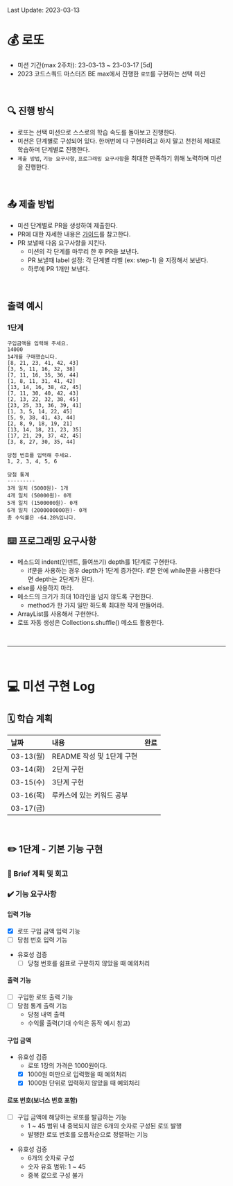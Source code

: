 Last Update: 2023-03-13

# 💰 로또
- 미션 기간(max 2주차): 23-03-13 ~ 23-03-17 [5d]
- 2023 코드스쿼드 마스터즈 BE max에서 진행한 `로또`를 구현하는 선택 미션

<br/>

## 🔍 진행 방식
- 로또는 선택 미션으로 스스로의 학습 속도를 돌아보고 진행한다.
- 미션은 단계별로 구성되어 있다. 한꺼번에 다 구현하려고 하지 말고 천천히 제대로 학습하며 단계별로 진행한다.
- `제출 방법`, `기능 요구사항`, `프로그래밍 요구사항`을 최대한 만족하기 위해 노력하며 미션을 진행한다.

<br/>

## 📤 제출 방법
- 미션 단계별로 PR을 생성하여 제출한다.
- PR에 대한 자세한 내용은 [가이드](https://github.com/code-squad/codesquad-docs/blob/main/codereview/README.md)를 참고한다.
- PR 보낼때 다음 요구사항을 지킨다. 
  - 미션의 각 단계를 마무리 한 후 PR을 보낸다. 
  - PR 보낼때 label 설정: 각 단계별 라벨 (ex: step-1) 을 지정해서 보낸다. 
  - 하루에 PR 1개만 보낸다.

<br/>

## 출력 예시
### 1단계
```
구입금액을 입력해 주세요.
14000
14개를 구매했습니다.
[8, 21, 23, 41, 42, 43]
[3, 5, 11, 16, 32, 38]
[7, 11, 16, 35, 36, 44]
[1, 8, 11, 31, 41, 42]
[13, 14, 16, 38, 42, 45]
[7, 11, 30, 40, 42, 43]
[2, 13, 22, 32, 38, 45]
[23, 25, 33, 36, 39, 41]
[1, 3, 5, 14, 22, 45]
[5, 9, 38, 41, 43, 44]
[2, 8, 9, 18, 19, 21]
[13, 14, 18, 21, 23, 35]
[17, 21, 29, 37, 42, 45]
[3, 8, 27, 30, 35, 44]

당첨 번호를 입력해 주세요.
1, 2, 3, 4, 5, 6

당첨 통계
---------
3개 일치 (5000원)- 1개
4개 일치 (50000원)- 0개
5개 일치 (1500000원)- 0개
6개 일치 (2000000000원)- 0개
총 수익률은 -64.28%입니다.
```

## ⌨️ 프로그래밍 요구사항
- 메소드의 indent(인덴트, 들여쓰기) depth를 1단계로 구현한다. 
  - if문을 사용하는 경우 depth가 1단계 증가한다. if문 안에 while문을 사용한다면 depth는 2단계가 된다. 
- else를 사용하지 마라. 
- 메소드의 크기가 최대 10라인을 넘지 않도록 구현한다. 
  - method가 한 가지 일만 하도록 최대한 작게 만들어라.
- ArrayList를 사용해서 구현한다.
- 로또 자동 생성은 Collections.shuffle() 메소드 활용한다.

<br/>

---

<br/>

# ‍💻 미션 구현 Log

## 🗓️ 학습 계획
| 날짜       | 내용                 | 완료  |
|:---------|:-------------------|:----|
| 03-13(월) | README 작성 및 1단계 구현 |     |
| 03-14(화) | 2단계 구현             |     |
| 03-15(수) | 3단계 구현             |     |
| 03-16(목) | 루카스에 있는 키워드 공부     |     |
| 03-17(금) |         | |

<br/>

## ✏️ 1단계 - 기본 기능 구현
### 💬 Brief 계획 및 회고

### ✔️ 기능 요구사항
#### 입력 기능
- [X] 로또 구입 금액 입력 기능
- [ ] 당첨 번호 입력 기능
- 유효성 검증
  - [ ] 당첨 번호를 쉼표로 구분하지 않았을 때 예외처리

#### 출력 기능
- [ ] 구입한 로또 출력 기능
- [ ] 당첨 통계 출력 기능
  - 당첨 내역 출력
  - 수익률 출력(기대 수익은 동작 예시 참고)

#### 구입 금액
- 유효성 검증
  - 로또 1장의 가격은 1000원이다.
  - [X] 1000원 미만으로 입력했을 때 예외처리
  - [X] 1000원 단위로 입력하지 않았을 때 예외처리
  
#### 로또 번호(보너스 번호 포함)
- [ ] 구입 금액에 해당하는 로또를 발급하는 기능 
  - 1 ~ 45 범위 내 중복되지 않은 6개의 숫자로 구성된 로또 발행 
  - 발행한 로또 번호를 오름차순으로 정렬하는 기능
- 유효성 검증
  - 6개의 숫자로 구성 
  - 숫자 유효 범위: 1 ~ 45 
  - 중복 값으로 구성 불가
